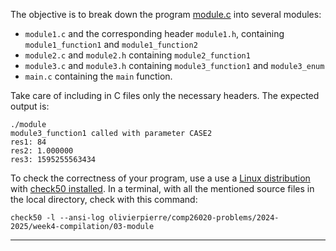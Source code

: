 The objective is to break down the program [module.c](./comp26020-problems/week4-compilation/03-module/module.c) into several modules:

- `module1.c` and the corresponding header `module1.h`, containing `module1_function1` and `module1_function2`
- `module2.c` and `module2.h` containing `module2_function1`
- `module3.c` and `module3.h` containing `module3_function1` and `module3_enum`
- `main.c` containing the `main` function.

Take care of including in C files only the necessary headers.
The expected output is:

```shell
./module
module3_function1 called with parameter CASE2
res1: 84
res2: 1.000000
res3: 1595255563434
```

To check the correctness of your program, use a use a [Linux distribution](https://github.com/olivierpierre/comp26020-devcontainer) with [check50 installed](exercise-set-1.html#installing-check50).
In a terminal, with all the mentioned source files in the local directory, check with this command:

```shell
check50 -l --ansi-log olivierpierre/comp26020-problems/2024-2025/week4-compilation/03-module
```

---
